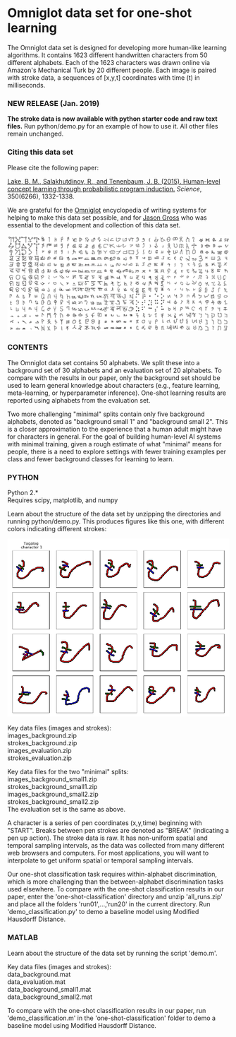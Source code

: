 # Omniglot data set for one-shot learning

The Omniglot data set is designed for developing more human-like learning algorithms. It contains 1623 different handwritten characters from 50 different alphabets. Each of the 1623 characters was drawn online via Amazon's Mechanical Turk by 20 different people. Each image is paired with stroke data, a sequences of [x,y,t] coordinates with time (t) in milliseconds.

### NEW RELEASE (Jan. 2019)

**The stroke data is now available with python starter code and raw text files.** Run python/demo.py for an example of how to use it. All other files remain unchanged.

### Citing this data set
Please cite the following paper:

[Lake, B. M., Salakhutdinov, R., and Tenenbaum, J. B. (2015). Human-level concept learning through probabilistic program induction.](http://www.sciencemag.org/content/350/6266/1332.short) _Science_, 350(6266), 1332-1338.

We are grateful for the [Omniglot](http://www.omniglot.com/) encyclopedia of writing systems for helping to make this data set possible, and for [Jason Gross](https://people.csail.mit.edu/jgross/) who was essential to the development and collection of this data set.

![Visualization of Omniglot dataset.](omniglot_grid.jpg)

### CONTENTS
The Omniglot data set contains 50 alphabets. We split these into a background set of 30 alphabets and an evaluation set of 20 alphabets. To compare with the results in our paper, only the background set should be used to learn general knowledge about characters (e.g., feature learning, meta-learning, or hyperparameter inference). One-shot learning results are reported using alphabets from the evaluation set.

Two more challenging  "minimal" splits contain only five background alphabets, denoted as "background small 1" and "background small 2". This is a closer approximation to the experience that a human adult might have for characters in general.  For the goal of building human-level AI systems with minimal training, given a rough estimate of what "minimal" means for people, there is a need to explore settings with fewer training examples per class and fewer background classes for learning to learn.

### PYTHON

Python 2.*   
Requires scipy, matplotlib, and numpy   

Learn about the structure of the data set by unzipping the directories and running python/demo.py. This produces figures like this one, with different colors indicating different strokes:

<img src="demo_strokes.png" alt="Example figure from python/demo.py" width="600"/>   

Key data files (images and strokes):  
images_background.zip   
strokes_background.zip   
images_evaluation.zip   
strokes_evaluation.zip  

Key data files for the two "minimal" splits:      
images_background_small1.zip   
strokes_background_small1.zip   
images_background_small2.zip   
strokes_background_small2.zip    
The evaluation set is the same as above.        

A character is a series of pen coordinates (x,y,time) beginning with "START". Breaks between pen strokes are denoted as "BREAK" (indicating a pen up action). The stroke data is raw. It has non-uniform spatial and temporal sampling intervals, as the data was collected from many different web browsers and computers. For most applications, you will want to interpolate to get uniform spatial or temporal sampling intervals.

Our one-shot classification task requires within-alphabet discrimination, which is more challenging than the between-alphabet discrimination tasks used elsewhere. To compare with the one-shot classification results in our paper, enter the 'one-shot-classification' directory and unzip 'all_runs.zip' and place all the folders 'run01',...,'run20' in the current directory. Run 'demo_classification.py' to demo a baseline model using Modified Hausdorff Distance. 

### MATLAB

Learn about the structure of the data set by running the script 'demo.m'.   

Key data files (images and strokes):   
data_background.mat   
data_evaluation.mat   
data_background_small1.mat   
data_background_small2.mat   

To compare with the one-shot classification results in our paper, run 'demo_classification.m' in the 'one-shot-classification' folder to demo a baseline model using Modified Hausdorff Distance.